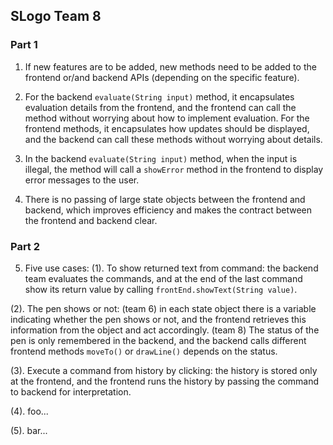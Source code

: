 ## SLogo Team 8

### Part 1

1. If new features are to be added, new methods need to be added to the frontend or/and backend APIs (depending on the specific feature).

2. For the backend `evaluate(String input)` method, it encapsulates evaluation details from the frontend, and the frontend can call the method without worrying about how to implement evaluation. For the frontend methods, it encapsulates how updates should be displayed, and the backend can call these methods without worrying about details.

3. In the backend `evaluate(String input)` method, when the input is illegal, the method will call a `showError` method in the frontend to display error messages to the user.

4. There is no passing of large state objects between the frontend and backend, which improves efficiency and makes the contract between the frontend and backend clear.

### Part 2

5.  Five use cases:
  (1). To show returned text from command: the backend team evaluates the commands, and at the end of the last command show its return value by calling `frontEnd.showText(String value)`.
  
  (2). The pen shows or not: (team 6) in each state object there is a variable indicating whether the pen shows or not, and the frontend retrieves this information from the object and act accordingly. (team 8) The status of the pen is only remembered in the backend, and the backend calls different frontend methods `moveTo()` or `drawLine()` depends on the status.

  (3). Execute a command from history by clicking: the history is stored only at the frontend, and the frontend runs the history by passing the command to backend for interpretation.

  (4). foo...

  (5). bar...